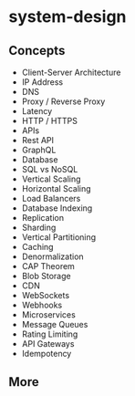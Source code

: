 # system-design


## Concepts

- Client-Server Architecture
- IP Address
- DNS
- Proxy / Reverse Proxy
- Latency
- HTTP / HTTPS
- APIs 
- Rest API
- GraphQL
- Database
- SQL vs NoSQL
- Vertical Scaling
- Horizontal Scaling
- Load Balancers
- Database Indexing
- Replication 
- Sharding
- Vertical Partitioning
- Caching
- Denormalization
- CAP Theorem
- Blob Storage
- CDN
- WebSockets
- Webhooks
- Microservices
- Message Queues
- Rating Limiting
- API Gateways
- Idempotency

## More